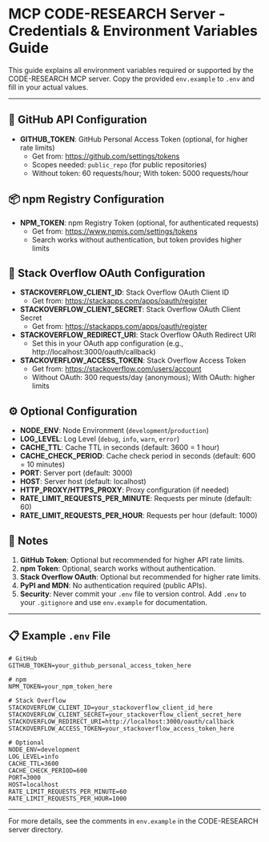 # MCP CODE-RESEARCH Server - Credentials & Environment Variables Guide

This guide explains all environment variables required or supported by the CODE-RESEARCH MCP server. Copy the provided `env.example` to `.env` and fill in your actual values.

---

## 🔑 GitHub API Configuration
- **GITHUB_TOKEN**: GitHub Personal Access Token (optional, for higher rate limits)
  - Get from: https://github.com/settings/tokens
  - Scopes needed: `public_repo` (for public repositories)
  - Without token: 60 requests/hour; With token: 5000 requests/hour

## 📦 npm Registry Configuration
- **NPM_TOKEN**: npm Registry Token (optional, for authenticated requests)
  - Get from: https://www.npmjs.com/settings/tokens
  - Search works without authentication, but token provides higher limits

## 💬 Stack Overflow OAuth Configuration
- **STACKOVERFLOW_CLIENT_ID**: Stack Overflow OAuth Client ID
  - Get from: https://stackapps.com/apps/oauth/register
- **STACKOVERFLOW_CLIENT_SECRET**: Stack Overflow OAuth Client Secret
  - Get from: https://stackapps.com/apps/oauth/register
- **STACKOVERFLOW_REDIRECT_URI**: Stack Overflow OAuth Redirect URI
  - Set this in your OAuth app configuration (e.g., http://localhost:3000/oauth/callback)
- **STACKOVERFLOW_ACCESS_TOKEN**: Stack Overflow Access Token
  - Get from: https://stackoverflow.com/users/account
  - Without OAuth: 300 requests/day (anonymous); With OAuth: higher limits

## ⚙️ Optional Configuration
- **NODE_ENV**: Node Environment (`development`/`production`)
- **LOG_LEVEL**: Log Level (`debug`, `info`, `warn`, `error`)
- **CACHE_TTL**: Cache TTL in seconds (default: 3600 = 1 hour)
- **CACHE_CHECK_PERIOD**: Cache check period in seconds (default: 600 = 10 minutes)
- **PORT**: Server port (default: 3000)
- **HOST**: Server host (default: localhost)
- **HTTP_PROXY/HTTPS_PROXY**: Proxy configuration (if needed)
- **RATE_LIMIT_REQUESTS_PER_MINUTE**: Requests per minute (default: 60)
- **RATE_LIMIT_REQUESTS_PER_HOUR**: Requests per hour (default: 1000)

## 📝 Notes
1. **GitHub Token**: Optional but recommended for higher API rate limits.
2. **npm Token**: Optional, search works without authentication.
3. **Stack Overflow OAuth**: Optional but recommended for higher rate limits.
4. **PyPI and MDN**: No authentication required (public APIs).
5. **Security**: Never commit your `.env` file to version control. Add `.env` to your `.gitignore` and use `env.example` for documentation.

---

## 📋 Example `.env` File
```env
# GitHub
GITHUB_TOKEN=your_github_personal_access_token_here

# npm
NPM_TOKEN=your_npm_token_here

# Stack Overflow
STACKOVERFLOW_CLIENT_ID=your_stackoverflow_client_id_here
STACKOVERFLOW_CLIENT_SECRET=your_stackoverflow_client_secret_here
STACKOVERFLOW_REDIRECT_URI=http://localhost:3000/oauth/callback
STACKOVERFLOW_ACCESS_TOKEN=your_stackoverflow_access_token_here

# Optional
NODE_ENV=development
LOG_LEVEL=info
CACHE_TTL=3600
CACHE_CHECK_PERIOD=600
PORT=3000
HOST=localhost
RATE_LIMIT_REQUESTS_PER_MINUTE=60
RATE_LIMIT_REQUESTS_PER_HOUR=1000
```

---

For more details, see the comments in `env.example` in the CODE-RESEARCH server directory.
